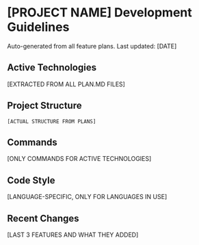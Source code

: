 # [PROJECT NAME] Development Guidelines

Auto-generated from all feature plans. Last updated: [DATE]

## Active Technologies
[EXTRACTED FROM ALL PLAN.MD FILES]

## Project Structure
```
[ACTUAL STRUCTURE FROM PLANS]
```

## Commands
[ONLY COMMANDS FOR ACTIVE TECHNOLOGIES]

## Code Style
[LANGUAGE-SPECIFIC, ONLY FOR LANGUAGES IN USE]

## Recent Changes
[LAST 3 FEATURES AND WHAT THEY ADDED]

<!-- MANUAL ADDITIONS START -->
<!-- MANUAL ADDITIONS END -->
